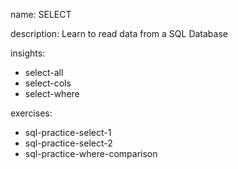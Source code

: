name: SELECT

description: Learn to read data from a SQL Database

insights:
  - select-all
  - select-cols
  - select-where

exercises:
  - sql-practice-select-1
  - sql-practice-select-2
  - sql-practice-where-comparison
 
 
